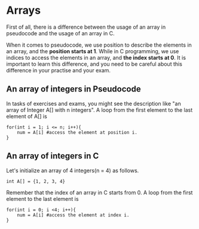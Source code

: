 # Arrays

First of all, there is a difference between the usage of an array in pseudocode and the usage of an array in C.

When it comes to pseudocode, we use position to describe the elements in an array, and the **position starts at 1**.
While in C programming, we use indices to access the elements in an array, and **the index starts at 0**.
It is important to learn this difference, and you need to be careful about this difference in your practise and 
your exam.



## An array of integers in Pseudocode

In tasks of exercises and exams, you might see the description like "an array of Integer A[] with n integers".
A loop from the first element to the last element of A[] is
```
for(int i = 1; i <= n; i++){
	num = A[i] #access the element at position i.
}
```


## An array of integers in C

Let's initialize an array of 4 integers(n = 4) as follows.

```
int A[] = {1, 2, 3, 4}
``` 

Remember that the index of an array in C starts from 0. A loop from the first element to the last element is
```
for(int i = 0; i <4; i++){
	num = A[i] #access the element at index i.
}
```
